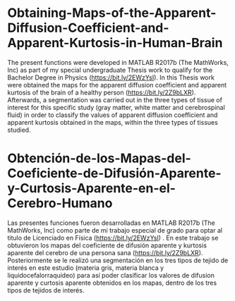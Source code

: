 # Obtaining-Maps-of-the-Apparent-Diffusion-Coefficient-and-Apparent-Kurtosis-in-Human-Brain
The present functions were developed in MATLAB R2017b (The MathWorks, Inc) as part of my special undergraduate Thesis work to qualify for the Bachelor Degree in Physics  (https://bit.ly/2EWzYsI). In this Thesis work were obtained the maps for the apparent diffusion coefficient and apparent kurtosis of the brain of a healthy person (https://bit.ly/2Z9bLXR). Afterwards, a segmentation was carried out in the three types of tissue of interest for this specific study (gray matter, white matter and cerebrospinal fluid) in order to classify the values of apparent diffusion coefficient and apparent kurtosis obtained in the maps, within the three types of tissues studied.

# Obtención-de-los-Mapas-del-Coeficiente-de-Difusión-Aparente-y-Curtosis-Aparente-en-el-Cerebro-Humano
Las presentes funciones fueron desarrolladas en MATLAB R2017b (The MathWorks, Inc) como parte de mi trabajo especial de grado para optar al titulo de Licenciado en Física (https://bit.ly/2EWzYsI) . En este trabajo se obtuvieron los mapas del coeficiente de difusión aparente y kurtosis aparente del cerebro  de una persona sana (https://bit.ly/2Z9bLXR). Posteriormente se le realizó una segmentación en los tres tipos de tejido de interés en este estudio (materia gris, materia blanca y liquidocefalorraquideo) para así poder clasificar los valores de difusion aparente y curtosis aparente obtenidos en los mapas, dentro de los tres tipos de tejidos de interés.
